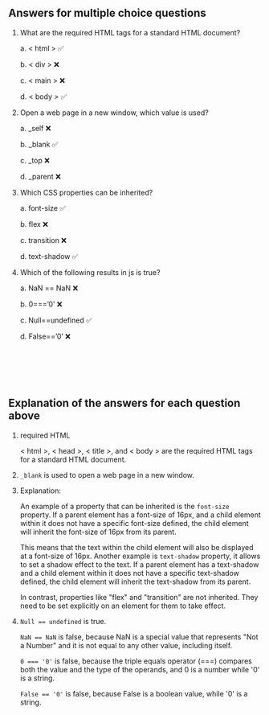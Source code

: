 ## Answers for multiple choice questions

1.	What are the required HTML tags for a standard HTML document?
    
    a. < html > ✅ 

    b.	< div > ❌

    c.	< main > ❌

    d.	< body > ✅ 


2. Open a web page in a new window, which value is used?
   
    a. _self ❌

    b. _blank ✅ 

    c. _top ❌

    d. _parent ❌

3.	Which CSS properties can be inherited?
    
    a. font-size ✅ 
    
    b. flex ❌
    
    c. transition ❌
    
    d. text-shadow ✅ 

4.	Which of the following results in js is true?

    a. NaN == NaN ❌
    
    b. 0===’0’ ❌
    
    c. Null==undefined ✅ 
    
    d. False==’0’ ❌

<br>
<br>
<br>
<br>

## Explanation of the answers for each question above

1. required HTML
    
    < html >, < head >, < title >, and < body > are the required HTML tags for a standard HTML document.

2.  `_blank` is used to open a web page in a new window.
   
3. Explanation:
   
   An example of a property that can be inherited is the `font-size` property. If a parent element has a font-size of 16px, and a child element within it does not have a specific font-size defined, the child element will inherit the font-size of 16px from its parent. 
   
   This means that the text within the child element will also be displayed at a font-size of 16px. Another example is `text-shadow` property, it allows to set a shadow effect to the text. If a parent element has a text-shadow and a child element within it does not have a specific text-shadow defined, the child element will inherit the text-shadow from its parent.
   
   In contrast, properties like "flex" and "transition" are not inherited. They need to be set explicitly on an element for them to take effect.


4. `Null == undefined` is true.
   
   `NaN == NaN` is false, because NaN is a special value that represents "Not a Number" and it is not equal to any other value, including itself.
   
   `0 === '0'` is false, because the triple equals operator (===) compares both the value and the type of the operands, and 0 is a number while '0' is a string.
   
   `False == '0'` is false, because False is a boolean value, while '0' is a string.